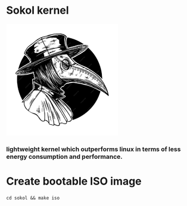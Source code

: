 # Sokol kernel 

<img src="/assets/sokol.jpg" alt="Sokol" width="300" height="300">

### lightweight kernel which outperforms linux in terms of less energy consumption and performance.


# Create bootable ISO image

```
cd sokol && make iso
```





